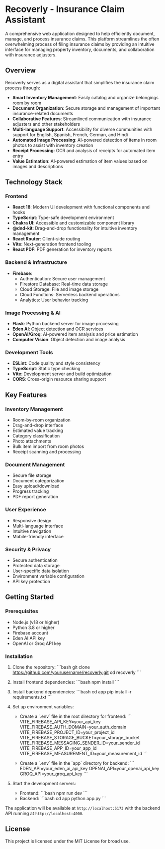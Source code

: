 # Recoverly - Insurance Claim Assistant

A comprehensive web application designed to help efficiently document, manage, and process insurance claims. This platform streamlines the often overwhelming process of filing insurance claims by providing an intuitive interface for managing property inventory, documents, and collaboration with insurance adjusters.

## Overview

Recoverly serves as a digital assistant that simplifies the insurance claim process through:

- **Smart Inventory Management**: Easily catalog and organize belongings room by room
- **Document Organization**: Secure storage and management of important insurance-related documents
- **Collaborative Features**: Streamlined communication with insurance adjusters and other stakeholders
- **Multi-language Support**: Accessibility for diverse communities with support for English, Spanish, French, German, and Hindi
- **Automated Image Processing**: AI-powered detection of items in room photos to assist with inventory creation
- **Receipt Processing**: OCR and analysis of receipts for automated item entry
- **Value Estimation**: AI-powered estimation of item values based on images and descriptions

## Technology Stack

### Frontend
- **React 18**: Modern UI development with functional components and hooks
- **TypeScript**: Type-safe development environment
- **Chakra UI**: Accessible and customizable component library
- **@dnd-kit**: Drag-and-drop functionality for intuitive inventory management
- **React Router**: Client-side routing
- **Vite**: Next-generation frontend tooling
- **React PDF**: PDF generation for inventory reports

### Backend & Infrastructure
- **Firebase**:
  - Authentication: Secure user management
  - Firestore Database: Real-time data storage
  - Cloud Storage: File and image storage
  - Cloud Functions: Serverless backend operations
  - Analytics: User behavior tracking

### Image Processing & AI
- **Flask**: Python backend server for image processing
- **Eden AI**: Object detection and OCR services
- **OpenAI/Groq**: AI-powered item analysis and price estimation
- **Computer Vision**: Object detection and image analysis

### Development Tools
- **ESLint**: Code quality and style consistency
- **TypeScript**: Static type checking
- **Vite**: Development server and build optimization
- **CORS**: Cross-origin resource sharing support

## Key Features

### Inventory Management
- Room-by-room organization
- Drag-and-drop interface
- Estimated value tracking
- Category classification
- Photo attachments
- Bulk item import from room photos
- Receipt scanning and processing

### Document Management
- Secure file storage
- Document categorization
- Easy upload/download
- Progress tracking
- PDF report generation

### User Experience
- Responsive design
- Multi-language interface
- Intuitive navigation
- Mobile-friendly interface

### Security & Privacy
- Secure authentication
- Protected data storage
- User-specific data isolation
- Environment variable configuration
- API key protection

## Getting Started

### Prerequisites
- Node.js (v18 or higher)
- Python 3.8 or higher
- Firebase account
- Eden AI API key
- OpenAI or Groq API key

### Installation

1. Clone the repository:
\`\`\`bash
git clone https://github.com/yourusername/recoverly.git
cd recoverly
\`\`\`

2. Install frontend dependencies:
\`\`\`bash
npm install
\`\`\`

3. Install backend dependencies:
\`\`\`bash
cd app
pip install -r requirements.txt
\`\`\`

4. Set up environment variables:
   - Create a \`.env\` file in the root directory for frontend:
   \`\`\`
   VITE_FIREBASE_API_KEY=your_api_key
   VITE_FIREBASE_AUTH_DOMAIN=your_auth_domain
   VITE_FIREBASE_PROJECT_ID=your_project_id
   VITE_FIREBASE_STORAGE_BUCKET=your_storage_bucket
   VITE_FIREBASE_MESSAGING_SENDER_ID=your_sender_id
   VITE_FIREBASE_APP_ID=your_app_id
   VITE_FIREBASE_MEASUREMENT_ID=your_measurement_id
   \`\`\`
   
   - Create a \`.env\` file in the \`app\` directory for backend:
   \`\`\`
   EDEN_API=your_eden_ai_api_key
   OPENAI_API=your_openai_api_key
   GROQ_API=your_groq_api_key
   \`\`\`

5. Start the development servers:
   - Frontend:
   \`\`\`bash
   npm run dev
   \`\`\`
   - Backend:
   \`\`\`bash
   cd app
   python app.py
   \`\`\`

The application will be available at `http://localhost:5173` with the backend API running at `http://localhost:4000`.

## License

This project is licensed under the MIT License for broad use.